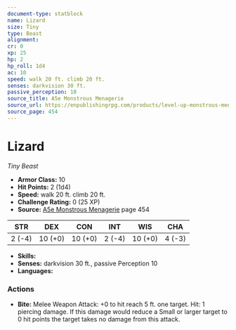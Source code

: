 ```yaml
---
document-type: statblock
name: Lizard
size: Tiny
type: Beast
alignment: 
cr: 0
xp: 25
hp: 2
hp_roll: 1d4
ac: 10
speed: walk 20 ft. climb 20 ft.
senses: darkvision 30 ft. 
passive_perception: 10
source_title: A5e Monstrous Menagerie
source_url: https://enpublishingrpg.com/products/level-up-monstrous-menagerie-a5e
source_page: 454
---
```


# Lizard

*Tiny* *Beast*

- **Armor Class:** 10
- **Hit Points:** 2 (1d4)
- **Speed:** walk 20 ft. climb 20 ft.
- **Challenge Rating:** 0 (25 XP)
- **Source:** [A5e Monstrous Menagerie](https://enpublishingrpg.com/products/level-up-monstrous-menagerie-a5e) page 454

| STR | DEX | CON | INT | WIS | CHA |
| --- | --- | --- | --- | --- | --- |
| 2 (-4) | 10 (+0) | 10 (+0) | 2 (-4) | 10 (+0) | 4 (-3) |

- **Skills:** 
- **Senses:** darkvision 30 ft., passive Perception 10
- **Languages:** 

### Actions

- **Bite:** Melee Weapon Attack: +0 to hit  reach 5 ft.  one target. Hit: 1 piercing damage. If this damage would reduce a Small or larger target to 0 hit points  the target takes no damage from this attack.
